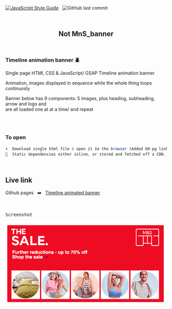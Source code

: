  [![JavaScript Style Guide](https://img.shields.io/badge/code_style-standard-brightgreen.svg)](https:/github.com/stefan22/mns_banner.git) &nbsp; ![GitHub last commit](https://img.shields.io/github/last-commit/stefan22/mns_banner?color=red&style=flat-square)
 

 
 <br />

<h2 align="center">Not MnS_banner</h2> 


<br />

<h3>Timeline animation banner  🪲 </h3>

Single page HTMl, CSS & JavaScript/ GSAP Timeline animation banner

Animation, images displayed in sequence while the whole thing loops continuosly 

Banner below has 9 components: 5 images, plus heading, subheading, arrow and logo and           
are all loaded one at at a time/ and repeat



<h2></h2>

<br />

<h3>To open</h3>


  ```js
⬇️  Download single html file & open it in the browser (Added GH-pg link below).  
 🥯  Static dependencies either inline, or stored and fetched off a CDN.
  ```

<br />


<h2>Live link</h2>


Github pages &nbsp;  ➡️    &nbsp;  [Timeline animated banner](https://stefan22.github.io/mns_banner/banner.html)


<br /> 


<kbd>Screenshot</kbd>

![banner](images/sale1.png)
